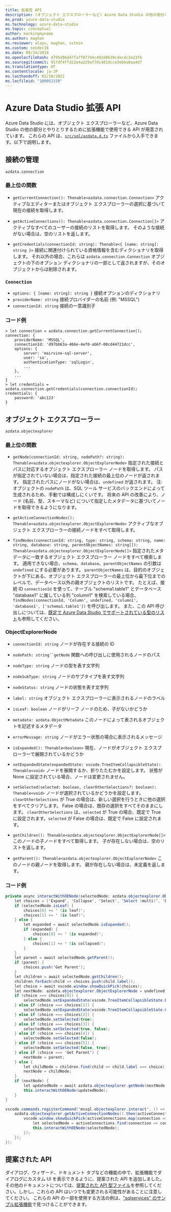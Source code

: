 ```yaml
---
title: 拡張性 API
description: (オブジェクト エクスプローラーなど) Azure Data Studio の他の部分とやりとりする拡張機能を有効にする Azure Data Studio 拡張 API について説明します。
ms.prod: azure-data-studio
ms.technology: azure-data-studio
ms.topic: conceptual
author: markingmyname
ms.author: maghan
ms.reviewer: alayu, maghan, sstein
ms.custom: seodec18
ms.date: 09/24/2018
ms.openlocfilehash: d795d96d47fa7f07744c492d8639cdecdc2e23fb
ms.sourcegitcommit: 917df4ffd22e4a229af7dc481dcce3ebba0aa4d7
ms.translationtype: HT
ms.contentlocale: ja-JP
ms.lasthandoff: 02/10/2021
ms.locfileid: "100052158"
---
```

# <a name="azure-data-studio-extensibility-apis"></a>Azure Data Studio 拡張 API

Azure Data Studio には、オブジェクト エクスプローラーなど、Azure Data Studio の他の部分とやりとりするために拡張機能で使用できる API が用意されています。 これらの API は、[`src/sql/azdata.d.ts`](https://github.com/Microsoft/azuredatastudio/blob/main/src/sql/azdata.d.ts) ファイルから入手できます。以下で説明します。

## <a name="connection-management"></a>接続の管理
`azdata.connection`

### <a name="top-level-functions"></a>最上位の関数

- `getCurrentConnection(): Thenable<azdata.connection.Connection>` アクティブなエディターまたはオブジェクト エクスプローラーの選択に基づいて現在の接続を取得します。

- `getActiveConnections(): Thenable<azdata.connection.Connection[]>` アクティブなすべてのユーザーの接続のリストを取得します。 そのような接続がない場合は、空のリストを返します。

- `getCredentials(connectionId: string): Thenable<{ [name: string]: string }>` 接続に関連付けられている資格情報を含むディクショナリを取得します。 それ以外の場合、これらは `azdata.connection.Connection` オブジェクトの下のオプション ディクショナリの一部として返されますが、そのオブジェクトからは削除されます。 

### `Connection`
- `options: { [name: string]: string }` 接続オプションのディクショナリ
- `providerName: string` 接続プロバイダーの名前 (例: "MSSQL")
- `connectionId: string` 接続の一意識別子

### <a name="example-code"></a>コード例
```
> let connection = azdata.connection.getCurrentConnection();
connection: {
    providerName: 'MSSQL',
    connectionId: 'd97bb63a-466e-4ef0-ab6f-00cd44721dcc',
    options: {
        server: 'mairvine-sql-server',
        user: 'sa',
        authenticationType: 'sqlLogin',
        ...
    },
    ...
}
> let credentials = azdata.connection.getCredentials(connection.connectionId);
credentials: {
    password: 'abc123'
}

```

## <a name="object-explorer"></a>オブジェクト エクスプローラー

`azdata.objectexplorer`


### <a name="top-level-functions"></a>最上位の関数
- `getNode(connectionId: string, nodePath?: string): Thenable<azdata.objectexplorer.ObjectExplorerNode>` 指定された接続とパスに対応するオブジェクト エクスプローラー ノードを取得します。 パスが指定されていない場合は、指定された接続の最上位のノードが返されます。 指定されたパスにノードがない場合は、`undefined` が返されます。 注:オブジェクトの `nodePath` は、SQL ツール サービスのバックエンドによって生成されるため、手動では構成しにくいです。 将来の API の改善により、ノード (名前、型、スキーマなど) について指定したメタデータに基づいてノードを取得できるようになります。

- `getActiveConnectionNodes(): Thenable<azdata.objectexplorer.ObjectExplorerNode>` アクティブなオブジェクト エクスプローラーの接続ノードをすべて取得します。

- `findNodes(connectionId: string, type: string, schema: string, name: string, database: string, parentObjectNames: string[]): Thenable<azdata.objectexplorer.ObjectExplorerNode[]>` 指定されたメタデータに一致するオブジェクト エクスプローラー ノードをすべて検索します。 適用できない場合、`schema`、`database`、`parentObjectNames` の引数は `undefined` にする必要があります。 `parentObjectNames` は、目的のオブジェクトが下にある、オブジェクト エクスプローラーの最上位から最下位までのレベルで、データベース以外の親オブジェクトのリストです。 たとえば、接続 ID `connectionId` を使って、テーブル "schema1.table1" とデータベース "database1" に属している列 "column1" を検索している場合、`findNodes(connectionId, 'Column', undefined, 'column1', 'database1', ['schema1.table1'])` を呼び出します。 また、この API 呼び出しについては、[既定で Azure Data Studio でサポートされている型のリスト](https://github.com/Microsoft/azuredatastudio/wiki/Object-Explorer-types-supported-by-FindNodes-API)も参照してください。

### <a name="objectexplorernode"></a>ObjectExplorerNode
- `connectionId: string` ノードが存在する接続の ID

- `nodePath: string``getNode` 関数への呼び出しに使用されるノードのパス

- `nodeType: string` ノードの型を表す文字列

- `nodeSubType: string` ノードのサブタイプを表す文字列

- `nodeStatus: string` ノードの状態を表す文字列

- `label: string` オブジェクト エクスプローラーに表示されるノードのラベル

- `isLeaf: boolean` ノードがリーフ ノードのため、子がないかどうか

- `metadata: azdata.ObjectMetadata` このノードによって表されるオブジェクトを記述するメタデータ

- `errorMessage: string` ノードがエラー状態の場合に表示されるメッセージ

- `isExpanded(): Thenable<boolean>` 現在、ノードがオブジェクト エクスプローラーで展開されているかどうか

- `setExpandedState(expandedState: vscode.TreeItemCollapsibleState): Thenable<void>` ノードを展開するか、折りたたむかを設定します。 状態が None に設定されている場合、ノードは変更されません。

- `setSelected(selected: boolean, clearOtherSelections?: boolean): Thenable<void>` ノードが選択されているかどうかを設定します。 `clearOtherSelections` が True の場合は、新しい選択を行うときに他の選択をすべてクリアします。 False の場合は、既存の選択をすべてそのままにします。 `clearOtherSelections` は、`selected` が True の場合、既定で True に設定されます。`selected` が False の場合は、既定で False に設定されます。

- `getChildren(): Thenable<azdata.objectexplorer.ObjectExplorerNode[]>` このノードの子ノードをすべて取得します。 子が存在しない場合は、空のリストを返します。

- `getParent(): Thenable<azdata.objectexplorer.ObjectExplorerNode>` このノードの親ノードを取得します。 親が存在しない場合は、未定義を返します。

### <a name="example-code"></a>コード例

```cs
private async interactWithOENode(selectedNode: azdata.objectexplorer.ObjectExplorerNode): Promise<void> {
    let choices = ['Expand', 'Collapse', 'Select', 'Select (multi)', 'Deselect', 'Deselect (multi)'];
    if (selectedNode.isLeaf) {
        choices[0] += ' (is leaf)';
        choices[1] += ' (is leaf)';
    } else {
        let expanded = await selectedNode.isExpanded();
        if (expanded) {
            choices[0] += ' (is expanded)';
        } else {
            choices[1] += ' (is collapsed)';
        }
    }
    let parent = await selectedNode.getParent();
    if (parent) {
        choices.push('Get Parent');
    }
    let children = await selectedNode.getChildren();
    children.forEach(child => choices.push(child.label));
    let choice = await vscode.window.showQuickPick(choices);
    let nextNode: azdata.objectexplorer.ObjectExplorerNode = undefined;
    if (choice === choices[0]) {
        selectedNode.setExpandedState(vscode.TreeItemCollapsibleState.Expanded);
    } else if (choice === choices[1]) {
        selectedNode.setExpandedState(vscode.TreeItemCollapsibleState.Collapsed);
    } else if (choice === choices[2]) {
        selectedNode.setSelected(true);
    } else if (choice === choices[3]) {
        selectedNode.setSelected(true, false);
    } else if (choice === choices[4]) {
        selectedNode.setSelected(false);
    } else if (choice === choices[5]) {
        selectedNode.setSelected(false, true);
    } else if (choice === 'Get Parent') {
        nextNode = parent;
    } else {
        let childNode = children.find(child => child.label === choice);
        nextNode = childNode;
    }
    if (nextNode) {
        let updatedNode = await azdata.objectexplorer.getNode(nextNode.connectionId, nextNode.nodePath);
        this.interactWithOENode(updatedNode);
    }
}

vscode.commands.registerCommand('mssql.objectexplorer.interact', () => {
    azdata.objectexplorer.getActiveConnectionNodes().then(activeConnections => {
        vscode.window.showQuickPick(activeConnections.map(connection => connection.label + ' ' + connection.connectionId)).then(selection => {
            let selectedNode = activeConnections.find(connection => connection.label + ' ' + connection.connectionId === selection);
            this.interactWithOENode(selectedNode);
        });
    });
});
```

## <a name="proposed-apis"></a>提案された API

ダイアログ、ウィザード、ドキュメント タブなどの機能の中で、拡張機能でダイアログにカスタム UI を表示できるように、提案された API を追加しました。 その他のドキュメントについては、[提案された API 型ファイル](https://github.com/Microsoft/azuredatastudio/blob/main/src/sql/azdata.proposed.d.ts)を参照してください。しかし、これらの API はいつでも変更される可能性があることに注意してください。 これらの API の一部を使用する方法の例は、["sqlservices" のサンプル拡張機能](https://github.com/Microsoft/azuredatastudio/tree/main/samples/sqlservices)で見つけることができます。


